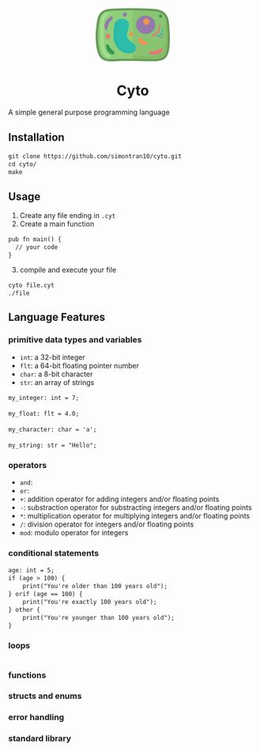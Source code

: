 <div align="center">
  <img width="150px" src="cyto.png">
  <h1>Cyto</h1>
</div>

A simple general purpose programming language

## Installation

```
git clone https://github.com/simontran10/cyto.git
cd cyto/
make
```

## Usage

1. Create any file ending in `.cyt`
2. Create a main function
```
pub fn main() {
  // your code
}
```
3. compile and execute your file
```
cyto file.cyt
./file
```

## Language Features

### primitive data types and variables 

- `int`: a 32-bit integer
- `flt`: a 64-bit floating pointer number
- `char`: a 8-bit character
- `str`: an array of strings

```
my_integer: int = 7;

my_float: flt = 4.0;

my_character: char = 'a';

my_string: str = "Hello";
```

### operators

- `and`: 
- `or`:
- `+`: addition operator for adding integers and/or floating points
- `-`: substraction operator for substracting integers and/or floating points
- `*`: multiplication operator for multiplying integers and/or floating points
- `/`: division operator for integers and/or floating points
- `mod`: modulo operator for integers

### conditional statements

```
age: int = 5;
if (age > 100) {
    print("You're older than 100 years old");
} orif (age == 100) {
    print("You're exactly 100 years old");
} other {
    print("You're younger than 100 years old");
}
```

### loops

```
```

### functions

### structs and enums

### error handling

### standard library
